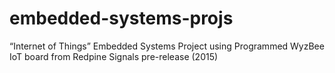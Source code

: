# embedded-systems-projs
“Internet of Things” Embedded Systems Project using Programmed WyzBee IoT board from Redpine Signals pre-release (2015)
